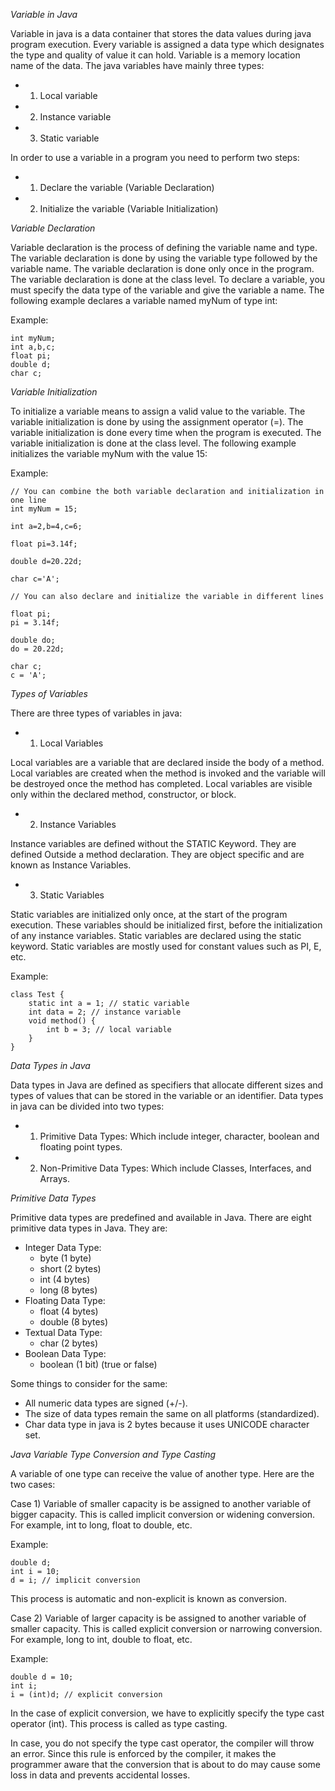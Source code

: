 *Variable in Java*

Variable in java is a data container that stores the data values during java program execution. Every variable is assigned a data type which designates the type and quality of value it can hold. Variable is a memory location name of the data. 
The java variables have mainly three types: 
- 1. Local variable
- 2. Instance variable
- 3. Static variable

In order to use a variable in a program you need to perform two steps:
- 1. Declare the variable (Variable Declaration)
- 2. Initialize the variable (Variable Initialization)

*Variable Declaration*

Variable declaration is the process of defining the variable name and type. The variable declaration is done by using the variable type followed by the variable name. The variable declaration is done only once in the program. The variable declaration is done at the class level. To declare a variable, you must specify the data type of the variable and give the variable a name. The following example declares a variable named myNum of type int:

Example:
```
int myNum;
int a,b,c;
float pi;
double d;
char c;
```

*Variable Initialization*

To initialize a variable means to assign a valid value to the variable. The variable initialization is done by using the assignment operator (=). The variable initialization is done every time when the program is executed. The variable initialization is done at the class level. The following example initializes the variable myNum with the value 15:

Example:
```
// You can combine the both variable declaration and initialization in one line
int myNum = 15;

int a=2,b=4,c=6;

float pi=3.14f;

double d=20.22d;

char c='A';

// You can also declare and initialize the variable in different lines

float pi;
pi = 3.14f;

double do;
do = 20.22d;

char c;
c = 'A';

```

*Types of Variables*

There are three types of variables in java:

- 1. Local Variables

Local variables are a variable that are declared inside the body of a method. Local variables are created when the method is invoked and the variable will be destroyed once the method has completed. Local variables are visible only within the declared method, constructor, or block.

- 2. Instance Variables

Instance variables are defined without the STATIC Keyword. They are defined Outside a method declaration. They are object specific and are known as Instance Variables.

- 3. Static Variables

Static variables are initialized only once, at the start of the program execution. These variables should be initialized first, before the initialization of any instance variables. Static variables are declared using the static keyword. Static variables are mostly used for constant values such as PI, E, etc.

Example:
```
class Test {
    static int a = 1; // static variable
    int data = 2; // instance variable
    void method() {
        int b = 3; // local variable
    }
}
```

*Data Types in Java*

Data types in Java are defined as specifiers that allocate different sizes and types of values that can be stored in the variable or an identifier. Data types in java can be divided into two types:

- 1. Primitive Data Types: Which include integer, character, boolean and floating point types.
- 2. Non-Primitive Data Types: Which include Classes, Interfaces, and Arrays.

*Primitive Data Types*

Primitive data types are predefined and available in Java. There are eight primitive data types in Java. They are:

- Integer Data Type:
  - byte (1 byte)
  - short (2 bytes)
  - int (4 bytes)
  - long (8 bytes)
- Floating Data Type:
  - float (4 bytes)
  - double (8 bytes)
- Textual Data Type:
  - char (2 bytes)
- Boolean Data Type:
  - boolean (1 bit) (true or false)

Some things to consider for the same:
  - All numeric data types are signed (+/-).
  - The size of data types remain the same on all platforms (standardized).
  - Char data type in java is 2 bytes because it uses UNICODE character set.

*Java Variable Type Conversion and Type Casting*

A variable of one type can receive the value of another type. Here are the two cases:

Case 1) Variable of smaller capacity is be assigned to another variable of bigger capacity. This is called implicit conversion or widening conversion. For example, int to long, float to double, etc.

Example:
```
double d;
int i = 10;
d = i; // implicit conversion
```

This process is automatic and non-explicit is known as conversion.

Case 2) Variable of larger capacity is be assigned to another variable of smaller capacity. This is called explicit conversion or narrowing conversion. For example, long to int, double to float, etc.

Example:
```
double d = 10;
int i;
i = (int)d; // explicit conversion
```

In the case of explicit conversion, we have to explicitly specify the type cast operator (int). This process is called as type casting.

In case, you do not specify the type cast operator, the compiler will throw an error. Since this rule is enforced by the compiler, it makes the programmer aware that the conversion that is about to do may cause some loss in data and prevents accidental losses.